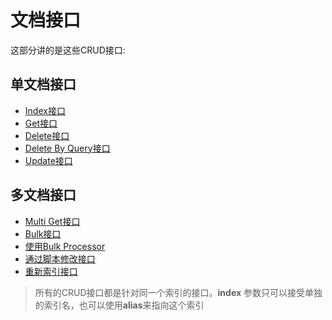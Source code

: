 # 文档接口

这部分讲的是这些CRUD接口:

## 单文档接口

- [Index接口](IndexAPI.md)
- [Get接口](GetAPI.md)
- [Delete接口](DeleteAPI.md)
- [Delete By Query接口](DeleteByQueryAPI.md)
- [Update接口](UpdateAPI.md)

## 多文档接口

- [Multi Get接口](MultiGetAPI.md)
- [Bulk接口](BulkAPI.md)
- [使用Bulk Processor](UsingBulkProcessor.md)
- [通过脚本修改接口](UpdateByQueryAPI.md)
- [重新索引接口](ReindexAPI.md)

> 所有的CRUD接口都是针对同一个索引的接口。**index** 参数只可以接受单独的索引名，也可以使用**alias**来指向这个索引